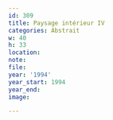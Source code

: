 ```yaml
---
id: 309
title: Paysage intérieur IV
categories: Abstrait
w: 40
h: 33
location:
note:
file:
year: '1994'
year_start: 1994
year_end:
image:

---
```

